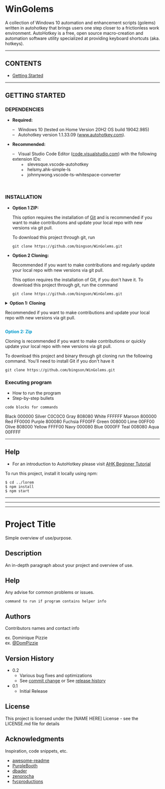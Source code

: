 # WinGolems

A collection of Windows 10 automation and enhancement scripts (golems) written in autohotkey that brings users one step closer to a frictionless work environment. AutoHotkey is a free, open source macro-creation and automation software utility specialized at providing keyboard shortcuts (aka. hotkeys).

----

## CONTENTS 

* [Getting Started](##Getting-Started)

----

## GETTING STARTED

### DEPENDENCIES
 <ul>
   <li>
     <p>  <b>Required:</b> </p>
     <p>  – &nbsp; Windows 10 (tested on Home Version 20H2 OS build 19042.985)
     <br> – &nbsp; Autohotkey version 1.1.33.09 (<a href="https://www.autohotkey.com/">www.autohotkey.com</a>).
   </li>
   <li>
     <p>  <b>Recommended:</b> </p>
     <p>  – &nbsp; Visual Studio Code Editor (<a href="https://code.visualstudio.com/">code.visualstudio.com</a>) with the following extension IDs: 
     <br> &nbsp;&nbsp;&nbsp;&nbsp;&nbsp;&nbsp; + &nbsp; slevesque.vscode-autohotkey
     <br> &nbsp;&nbsp;&nbsp;&nbsp;&nbsp;&nbsp; + &nbsp; helsmy.ahk-simple-ls
     <br> &nbsp;&nbsp;&nbsp;&nbsp;&nbsp;&nbsp; + &nbsp; johnnywong.vscode-ts-whitespace-converter
   </li>
 </ul>
 
 <br>


### INSTALLATION

 <ul>
   <li>
     <p><b> Option 1 ZIP: </b></p>
     <p>    This option requires the installation of <a href="https://git-scm.com/book/en/v2/Getting-Started-Installing-Git">Git</a> and is recommended if you want to make contributions and update your local repo with new versions via git pull.       
     <p>    To download this project through git, run 

``` 
git clone https://github.com/bingson/WinGolems.git 
```

   </li>
   <li>
     <p><b> Option 2 Cloning: </b></p>
     <p>    Recommended if you want to make contributions and regularly update your local repo with new versions via git pull.       
     <p>    This option requires the installation of Git, if you don't have it. To download this project through git, run the command

``` 
git clone https://github.com/bingson/WinGolems.git 
```

   </li>
 </ul>

<p> <details><summary markdown="span"><b> Option 1: Cloning </b> 
<p> Recommended if you want to make contributions and update your local repo with new versions via git pull.

  
</summary>

<p> To download this repository (along with the binary) through git clone run the following command. </p>


``` 
git clone https://github.com/bingson/WinGolems.git 
```
</details>
<p> <b> <font color = '0099cc'>Option 2: Zip</font> </b> 
<p> Cloning is recommended if you want to make contributions or quickly update your local repo with new versions via git pull.
<p> 

To download this project and binary through git cloning run the following command. You'll need to install Git if you don't have it 

``` 
git clone https://github.com/bingson/WinGolems.git 
```

    
  </li>

</ul>


### Executing program



* How to run the program
* Step-by-step bullets
```
code blocks for commands
```






Black	000000
Silver	C0C0C0
Gray	808080
White	FFFFFF
Maroon	800000
Red	    FF0000
Purple	800080
Fuchsia	FF00FF
Green	008000
Lime	00FF00
Olive	808000
Yellow	FFFF00
Navy	000080
Blue	0000FF
Teal	008080
Aqua	00FFFF

___
## Help

* For an introduction to AutoHotkey please visit [AHK Beginner Tutorial](https://www.autohotkey.com/docs/Tutorial.htm) 


To run this project, install it locally using npm:

```
$ cd ../lorem
$ npm install
$ npm start   
```

<hr>
<hr>
<hr>

# Project Title

Simple overview of use/purpose.

## Description

An in-depth paragraph about your project and overview of use.


## Help

Any advise for common problems or issues.
```
command to run if program contains helper info
```

## Authors

Contributors names and contact info

ex. Dominique Pizzie  
ex. [@DomPizzie](https://twitter.com/dompizzie)

## Version History

* 0.2
    * Various bug fixes and optimizations
    * See [commit change]() or See [release history]()
* 0.1
    * Initial Release

## License

This project is licensed under the [NAME HERE] License - see the LICENSE.md file for details

## Acknowledgments

Inspiration, code snippets, etc.
* [awesome-readme](https://github.com/matiassingers/awesome-readme)
* [PurpleBooth](https://gist.github.com/PurpleBooth/109311bb0361f32d87a2)
* [dbader](https://github.com/dbader/readme-template)
* [zenorocha](https://gist.github.com/zenorocha/4526327)
* [fvcproductions](https://gist.github.com/fvcproductions/1bfc2d4aecb01a834b46)